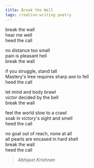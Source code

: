 ```yaml
---
title: Break the Wall  
tags: creative-writing poetry  
---
```


break the wall  
hear me well  
heed the call  

no distance too small  
pain is pleasant hell  
break the wall  

if you struggle, stand tall  
Mastery's tree requires sharp axe to fell  
heed the call  

let mind and body brawl  
victor decided by the bell  
break the wall  

feel the world slow to a crawl  
soak in victory's sight and smell  
heed the call  

no goal out of reach, none at all  
all pearls are encased in hard shell  
break the wall  
heed the call  

> <cite>Abhijeet Krishnan</cite>

